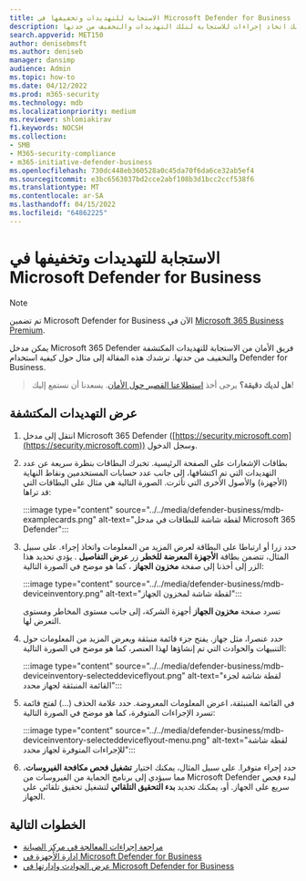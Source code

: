 ```yaml
---
title: الاستجابة للتهديدات وتخفيفها في Microsoft Defender for Business
description: مع اكتشاف التهديدات، يمكنك اتخاذ إجراءات للاستجابة لتلك التهديدات والتخفيف من حدتها.
search.appverid: MET150
author: denisebmsft
ms.author: deniseb
manager: dansimp
audience: Admin
ms.topic: how-to
ms.date: 04/12/2022
ms.prod: m365-security
ms.technology: mdb
ms.localizationpriority: medium
ms.reviewer: shlomiakirav
f1.keywords: NOCSH
ms.collection:
- SMB
- M365-security-compliance
- m365-initiative-defender-business
ms.openlocfilehash: 730dc448eb360528a0c45da70f6da6ce32ab5ef4
ms.sourcegitcommit: e3bc6563037bd2cce2abf108b3d1bcc2ccf538f6
ms.translationtype: MT
ms.contentlocale: ar-SA
ms.lasthandoff: 04/15/2022
ms.locfileid: "64862225"
---
```

# <a name="respond-to-and-mitigate-threats-in-microsoft-defender-for-business"></a>الاستجابة للتهديدات وتخفيفها في Microsoft Defender for Business

> [!NOTE]
> تم تضمين Microsoft Defender for Business الآن في [Microsoft 365 Business Premium](../../business-premium/index.md). 

يمكن مدخل Microsoft 365 Defender فريق الأمان من الاستجابة للتهديدات المكتشفة والتخفيف من حدتها. ترشدك هذه المقالة إلى مثال حول كيفية استخدام Defender for Business.

>
> **هل لديك دقيقة؟**
> يرجى أخذ <a href="https://microsoft.qualtrics.com/jfe/form/SV_0JPjTPHGEWTQr4y" target="_blank">استطلاعنا القصير حول الأمان</a>. يسعدنا أن نستمع إليك!
>

## <a name="view-detected-threats"></a>عرض التهديدات المكتشفة

1. انتقل إلى مدخل Microsoft 365 Defender ([https://security.microsoft.com](https://security.microsoft.com)) وسجل الدخول.

2. بطاقات الإشعارات على الصفحة الرئيسية. تخبرك البطاقات بنظرة سريعة عن عدد التهديدات التي تم اكتشافها، إلى جانب عدد حسابات المستخدمين ونقاط النهاية (الأجهزة) والأصول الأخرى التي تأثرت. الصورة التالية هي مثال على البطاقات التي قد تراها:

   :::image type="content" source="../../media/defender-business/mdb-examplecards.png" alt-text="لقطة شاشة للبطاقات في مدخل Microsoft 365 Defender":::

3. حدد زرا أو ارتباطا على البطاقة لعرض المزيد من المعلومات واتخاذ إجراء. على سبيل المثال، تتضمن بطاقة **الأجهزة المعرضة للخطر** زر **عرض التفاصيل** . يؤدي تحديد هذا الزر إلى أخذنا إلى صفحة **مخزون الجهاز** ، كما هو موضح في الصورة التالية:

   :::image type="content" source="../../media/defender-business/mdb-deviceinventory.png" alt-text="لقطة شاشة لمخزون الجهاز":::

   تسرد صفحة **مخزون الجهاز** أجهزة الشركة، إلى جانب مستوى المخاطر ومستوى التعرض لها.

4. حدد عنصرا، مثل جهاز. يفتح جزء قائمة منبثقة ويعرض المزيد من المعلومات حول التنبيهات والحوادث التي تم إنشاؤها لهذا العنصر، كما هو موضح في الصورة التالية:  

   :::image type="content" source="../../media/defender-business/mdb-deviceinventory-selecteddeviceflyout.png" alt-text="لقطة شاشة لجزء القائمة المنبثقة لجهاز محدد":::

5. في القائمة المنبثقة، اعرض المعلومات المعروضة. حدد علامة الحذف (...) لفتح قائمة تسرد الإجراءات المتوفرة، كما هو موضح في الصورة التالية: 

   :::image type="content" source="../../media/defender-business/mdb-deviceinventory-selecteddeviceflyout-menu.png" alt-text="لقطة شاشة للإجراءات المتوفرة لجهاز محدد":::

6. حدد إجراء متوفرا. على سبيل المثال، يمكنك اختيار **تشغيل فحص مكافحة الفيروسات**، مما سيؤدي إلى برنامج الحماية من الفيروسات من Microsoft Defender لبدء فحص سريع على الجهاز. أو، يمكنك تحديد **بدء التحقيق التلقائي** لتشغيل تحقيق تلقائي على الجهاز.

## <a name="next-steps"></a>الخطوات التالية

- [مراجعة إجراءات المعالجة في مركز الصيانة](mdb-review-remediation-actions.md)
- [إدارة الأجهزة في Microsoft Defender for Business](mdb-manage-devices.md)
- [عرض الحوادث وإدارتها في Microsoft Defender for Business](mdb-view-manage-incidents.md)
